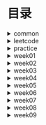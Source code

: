 # 目录 #

<details>
<summary>common</summary>

* [DoubleEndNode](./src/main/java/org/lql/common/DoubleEndNode.java)
* [ListNode](./src/main/java/org/lql/common/ListNode.java)

</details>


<details>
<summary>leetcode</summary>

* 【day001】[MergeOrderedArray-88. 合并两个有序数组](./src/main/java/org/lql/leetcode/MergeOrderedArray.java)
* 【day002】[ReverseList-206 反转链表](./src/main/java/org/lql/leetcode/ReverseList.java)
* 【day003】[HasCycle-141. 环形链表](./src/main/java/org/lql/leetcode/HasCycle.java)
* 【day004】[DetectCycle-142. 环形链表](./src/main/java/org/lql/leetcode/DetectCycle.java)
* 【day005】[Valid-20. 有效的括号](./src/main/java/org/lql/leetcode/Valid.java)
* 【day006】[ReverseGroup-25. K 个一组翻转链表](./src/main/java/org/lql/leetcode/ReverseGroup.java)
* 【day007】[MinStack-155. 最小栈](./src/main/java/org/lql/leetcode/MinStack.java)
* 【day008】[TwoSum-1. 两数之和](./src/main/java/org/lql/leetcode/TwoSum.java)
* 【day009】[GroupAnagrams-49. 字母异位词分组](./src/main/java/org/lql/leetcode/GroupAnagrams.java)
* 【day010】[LRUCache-146. LRU 缓存](./src/main/java/org/lql/leetcode/LRUCache.java)
* 【day011】[NumMatrix-304. 二维区域和检索 - 矩阵不可变](./src/main/java/org/lql/leetcode/NumMatrix.java)
* 【day012】[MaxSubArray-53. 最大子数组和](./src/main/java/org/lql/leetcode/MaxSubArray.java)
* 【day013】[ThreeSum-15. 三数之和](./src/main/java/org/lql/leetcode/ThreeSum.java)
* 【day014】[MaxArea-11. 盛最多水的容器](./src/main/java/org/lql/leetcode/MaxArea.java)
* 【day015】[Subsets-78. 子集](./src/main/java/org/lql/leetcode/Subsets.java)
* 【day016】[Combine-77. 组合](./src/main/java/org/lql/leetcode/Combine.java)
* 【day017】[IsValidBST-98. 验证二叉搜索树](./src/main/java/org/lql/leetcode/IsValidBST.java)
* 【day018】[MyPow-50. Pow(x, n)](./src/main/java/org/lql/leetcode/MyPow.java)
* 【day019】[GenerateParenthesis-22. 括号生成](./src/main/java/org/lql/leetcode/GenerateParenthesis.java)
* 【day020】[Codec-297. 二叉树的序列化与反序列化](./src/main/java/org/lql/leetcode/Codec.java)
* 【day021】[CanFinish-207. 课程表](./src/main/java/org/lql/leetcode/CanFinish.java)
* 【day022】[FindRedundantConnection-684. 冗余连接](./src/main/java/org/lql/leetcode/FindRedundantConnection.java)
* 【day023】[LetterCombinations-17. 电话号码的字母组合](./src/main/java/org/lql/leetcode/LetterCombinations.java)
* 【day024】[SolveNQueens-51. N 皇后](./src/main/java/org/lql/leetcode/SolveNQueens.java)
* 【day025】[NumIslands-200. 岛屿数量](./src/main/java/org/lql/leetcode/NumIslands.java)
* 【day026】[MinMutation-433. 最小基因变化](./src/main/java/org/lql/leetcode/MinMutation.java)
* 【day027】[DeleteNode-450. 删除二叉搜索树中的节点](./src/main/java/org/lql/leetcode/DeleteNode.java)
* 【day028】[MergeKLists-23. 合并K个升序链表](./src/main/java/org/lql/leetcode/MergeKLists.java)
* 【day029】[MaxSlidingWindow-239. 滑动窗口最大值](./src/main/java/org/lql/leetcode/MaxSlidingWindow.java)
* 【day030】[Search-704. 二分查找](./src/main/java/org/lql/leetcode/Search.java)
* 【day031】[SearchRange-34. 在排序数组中查找元素的第一个和最后一个位置](./src/main/java/org/lql/leetcode/SearchRange.java)
* 【day032】[MySqrt-69. Sqrt(x)](./src/main/java/org/lql/leetcode/MySqrt.java)
* 【day033】[FindPeakElement-162. 寻找峰值](./src/main/java/org/lql/leetcode/FindPeakElement.java)
* 【day034】[GuessNumber-374. 猜数字大小](./src/main/java/org/lql/leetcode/GuessNumber.java)
* 【day035】2.6[FindKthLargest-215. 数组中的第K个最大元素](./src/main/java/org/lql/leetcode/FindKthLargest.java)
* 【day036】2.7[Merge-56. 合并区间](./src/main/java/org/lql/leetcode/Merge.java)
* 【day037】2.8[ClimbStairs-70. 爬楼梯](./src/main/java/org/lql/leetcode/ClimbStairs.java)
* 【day038】2.9[CoinChange-322. 零钱兑换](./src/main/java/org/lql/leetcode/CoinChange.java)
* 【day039】2.10[MaxProfit-122. 买卖股票的最佳时机 II](./src/main/java/org/lql/leetcode/MaxProfit.java)
* 【day040】2.11[Jump-45. 跳跃游戏 II](./src/main/java/org/lql/leetcode/Jump.java)
* 【day041】2.12[CoinChange-322. 零钱兑换](./src/main/java/org/lql/leetcode/CoinChange.java)
* 【day042】2.13[MaxSubArray-53. 最大子数组和](./src/main/java/org/lql/leetcode/MaxSubArray.java)
* 【day043】2.14[LengthOfLIS-300. 最长递增子序列](./src/main/java/org/lql/leetcode/LengthOfLIS.java)
* 【day044】2.15[MaxProduct-152. 乘积最大子数组](./src/main/java/org/lql/leetcode/MaxProduct.java)
* 【day045】2.16[MaxProfit-121. 买卖股票的最佳时机](./src/main/java/org/lql/leetcode/MaxProfit1.java)
* 【day046】2.17[MaxProfit-122. 买卖股票的最佳时机 II](./src/main/java/org/lql/leetcode/MaxProfit.java)
* 【day047】2.18[Rob-198. 打家劫舍](./src/main/java/org/lql/leetcode/Rob.java)
* 【day048】2.19[MinDistance-72. 编辑距离](./src/main/java/org/lql/leetcode/MinDistance.java)
* 【day049】2.20[RobIII-337. 打家劫舍 III](./src/main/java/org/lql/leetcode/RobIII.java)
* 【day050】2.21[CoinChangeII-518. 零钱兑换 II](./src/main/java/org/lql/leetcode/CoinChangeII.java)
* 【day051】2.22[Trie-208. 实现 Trie (前缀树)](./src/main/java/org/lql/leetcode/Trie.java)
* 【day052】2.23[SuperMarket-超市](./src/main/java/org/lql/leetcode/SuperMarket.java)
* 【day052】2.23[Main-超市](./src/main/java/org/lql/leetcode/Main.java)
* 【day053】2.24[FindCircleNum-547. 省份数量](./src/main/java/org/lql/leetcode/FindCircleNum.java)
* 【day054】2.25[FindTheCity-1334. 阈值距离内邻居最少的城市](./src/main/java/org/lql/leetcode/FindTheCity.java)
* 【day055】2.26[Dijkstra-850. Dijkstra求最短路 II](./src/main/java/org/lql/leetcode/Dijkstra.java)
* 【day056】2.27[NeighborSearch-136. 邻值查找](./src/main/java/org/lql/leetcode/NeighborSearch.java)
* 【day057】2.28[MinCostConnectPoints-1584. 连接所有点的最小费用](./src/main/java/org/lql/leetcode/MinCostConnectPoints.java)
* 【day058】3.01[MyAtoi-8. 字符串转换整数 (atoi)](./src/main/java/org/lql/leetcode/MyAtoi.java)
* 【day059】3.02[StrStr-28. 实现 strStr()](./src/main/java/org/lql/leetcode/StrStr.java)
* 【day060】3.03[IsPalindrome-2125. 验证回文串](./src/main/java/org/lql/leetcode/IsPalindrome.java)

* [LeetCode](./src/main/java/org/lql/leetcode/LeetCode.md)

</details>

<details>
<summary>practice</summary>

* [==========week-001==========]
* [Calculate-224. 基本计算器](./src/main/java/org/lql/practice/week01/Calculate.java)【已完成】
* [DetectCycle-142. 环形链表 II ](./src/main/java/org/lql/practice/week01/DetectCycle.java)【已完成】
* [EvalRPN-150. 逆波兰表达式求值](./src/main/java/org/lql/practice/week01/EvalRPN.java)【已完成】
* [HasCycle-141. 环形链表](./src/main/java/org/lql/practice/week01/HasCycle.java)【已完成】
* [IsValid-20. 有效的括号](./src/main/java/org/lql/practice/week01/IsValid.java)【已完成】
* [LargestRectangleArea-84. 柱状图中最大的矩形](./src/main/java/org/lql/practice/week01/LargestRectangleArea.java)【已完成】
* [MaxSlidingWindow-239. 滑动窗口最大值](./src/main/java/org/lql/practice/week01/MaxSlidingWindow.java)【已完成】
* [Merge-88. 合并两个有序数组](./src/main/java/org/lql/practice/week01/Merge.java)【已完成】
* [MinStack-155. 最小栈](./src/main/java/org/lql/practice/week01/MinStack.java)【已完成】
* [MoveZeroes-283. 移动零](./src/main/java/org/lql/practice/week01/MoveZeroes.java)【已完成】
* [NeighborSearch-邻值查找](./src/main/java/org/lql/practice/week01/NeighborSearch.java)【已完成】
* [RemoveDuplicates-26. 删除有序数组中的重复项](./src/main/java/org/lql/practice/week01/RemoveDuplicates.java)【已完成】
* [ReverseKGroup-25. K 个一组翻转链表](./src/main/java/org/lql/practice/week01/ReverseKGroup.java)【已完成】
* [ReverseList-206. 反转链表](./src/main/java/org/lql/practice/week01/ReverseList.java)【已完成】
* [Trap-42. 接雨水](./src/main/java/org/lql/practice/week01/Trap.java)【已完成】


* [==========week-002==========]
  
* [CorpFlightBookings-1109. 航班预订统计](./src/main/java/org/lql/practice/week02/CorpFlightBookings.java)【已完成】
* [FindSubstring-30. 串联所有单词的子串](./src/main/java/org/lql/practice/week02/FindSubstring.java)【已完成】
* [GroupAnagrams-49. 字母异位词分组](./src/main/java/org/lql/practice/week02/GroupAnagrams.java)【已完成】
* [LRUCache-146. LRU 缓存](./src/main/java/org/lql/practice/week02/LRUCache.java)【已完成】
* [MaxArea-11. 盛最多水的容器](./src/main/java/org/lql/practice/week02/MaxArea.java)【已完成】
* [MaxSubArray-53. 最大子数组和](./src/main/java/org/lql/practice/week02/MaxSubArray.java)【已完成】
* [NumberOfSubarrays-1248. 统计「优美子数组」](./src/main/java/org/lql/practice/week02/NumberOfSubarrays.java)【已完成】
* [NumMatrix-304. 二维区域和检索 - 矩阵不可变](./src/main/java/org/lql/practice/week02/NumMatrix.java)【已完成】
* [RobotSim-874. 模拟行走机器人](./src/main/java/org/lql/practice/week02/RobotSim.java)【已完成】
* [ThreeSum-15. 三数之和](./src/main/java/org/lql/practice/week02/ThreeSum.java)【已完成】
* [TwoSum-167. 两数之和 II - 输入有序数组](./src/main/java/org/lql/practice/week02/TwoSum.java)【已完成】


* [==========week-003==========]

* [BuildTree-105. 从前序与中序遍历序列构造二叉树](./src/main/java/org/lql/practice/week03/BuildTree.java)【待完成】
* [CanFinish-207. 课程表](./src/main/java/org/lql/practice/week03/CanFinish.java)【待完成】
* [Codec-297. 二叉树的序列化与反序列化](./src/main/java/org/lql/practice/week03/Codec.java)【待完成】
* [Combine-77. 组合](./src/main/java/org/lql/practice/week03/Combine.java)【待完成】
* [FindRedundantConnection-684. 冗余连接](./src/main/java/org/lql/practice/week03/FindRedundantConnection.java)【待完成】
* [GenerateParenthesis-22. 括号生成](./src/main/java/org/lql/practice/week03/GenerateParenthesis.java)【待完成】
* [InorderTraversal-94. 二叉树的中序遍历](./src/main/java/org/lql/practice/week03/InorderTraversal.java)【待完成】
* [InvertTree-226. 翻转二叉树](./src/main/java/org/lql/practice/week03/InvertTree.java)【待完成】
* [IsValidBST-98. 验证二叉搜索树](./src/main/java/org/lql/practice/week03/IsValidBST.java)【待完成】
* [LevelOrder-429. N 叉树的层序遍历](./src/main/java/org/lql/practice/week03/LevelOrder.java)【待完成】
* [LowestCommonAncestor-236. 二叉树的最近公共祖先](./src/main/java/org/lql/practice/week03/LowestCommonAncestor.java)【待完成】
* [MaxDepth-104. 二叉树的最大深度](./src/main/java/org/lql/practice/week03/MaxDepth.java)【待完成】
* [MinDepth-111. 二叉树的最小深度](./src/main/java/org/lql/practice/week03/MinDepth.java)【待完成】
* [MyPow-50. Pow(x, n)](./src/main/java/org/lql/practice/week03/MyPow.java)【待完成】
* [Permute-46. 全排列](./src/main/java/org/lql/practice/week03/Permute.java)【待完成】
* [Preorder-589. N 叉树的前序遍历](./src/main/java/org/lql/practice/week03/Preorder.java)【待完成】
* [Subsets-78. 子集](./src/main/java/org/lql/practice/week03/Subsets.java)【待完成】


* [==========week-004==========]

* [DeleteNode-450. 删除二叉搜索树中的节点](./src/main/java/org/lql/practice/week04/DeleteNode.java)【待完成】
* [InorderSuccessor-面试题 04.06. 后继者](./src/main/java/org/lql/practice/week04/InorderSuccessor.java)【待完成】
* [InsertIntoBST-701. 二叉搜索树中的插入操作](./src/main/java/org/lql/practice/week04/InsertIntoBST.java)【待完成】
* [LetterCombinations-17. 电话号码的字母组合](./src/main/java/org/lql/practice/week04/LetterCombinations.java)【待完成】
* [LongestIncreasingPath-329. 矩阵中的最长递增路径](./src/main/java/org/lql/practice/week04/LongestIncreasingPath.java)【待完成】
* [MaxSlidingWindow-239. 滑动窗口最大值](./src/main/java/org/lql/practice/week04/MaxSlidingWindow.java)【待完成】
* [MergeKLists-23. 合并K个升序链表](./src/main/java/org/lql/practice/week04/MergeKLists.java)【待完成】
* [MinMutation-433. 最小基因变化](./src/main/java/org/lql/practice/week04/MinMutation.java)【待完成】
* [NumIslands-200. 岛屿数量](./src/main/java/org/lql/practice/week04/NumIslands.java)【待完成】
* [SolveNQueens-51. N 皇后](./src/main/java/org/lql/practice/week04/SolveNQueens.java)【待完成】


* [==========week-005==========]

* [FindKthLargest-215. 数组中的第K个最大元素](./src/main/java/org/lql/practice/week05/FindKthLargest.java)【待完成】
* [FindMin-153. 寻找旋转排序数组中的最小值](./src/main/java/org/lql/practice/week05/FindMin.java)【待完成】
* [FindPeakElement-162. 寻找峰值](./src/main/java/org/lql/practice/week05/FindPeakElement.java)【待完成】
* [GuessNumber-374. 猜数字大小](./src/main/java/org/lql/practice/week05/GuessNumber.java)【待完成】
* [Merge-56. 合并区间](./src/main/java/org/lql/practice/week05/Merge.java)【待完成】
* [MinDays-1482. 制作 m 束花所需的最少天数](./src/main/java/org/lql/practice/week05/MinDays.java)【待完成】
* [MySqrt-69. x 的平方根](./src/main/java/org/lql/practice/week05/MySqrt.java)【待完成】
* [RelativeSortArray-1122. 数组的相对排序](./src/main/java/org/lql/practice/week05/RelativeSortArray.java)【待完成】
* [ReversePairs-493. 翻转对](./src/main/java/org/lql/practice/week05/ReversePairs.java)【待完成】
* [Search-704. 二分查找](./src/main/java/org/lql/practice/week05/Search.java)【待完成】
* [SearchRange-34. 在排序数组中查找元素的第一个和最后一个位置](./src/main/java/org/lql/practice/week05/SearchRange.java)【待完成】
* [SortArray-912. 排序数组](./src/main/java/org/lql/practice/week05/SortArray.java)【待完成】
* [SplitArray-410. 分割数组的最大值](./src/main/java/org/lql/practice/week05/SplitArray.java)【待完成】
* [WarehouseLocation-货仓选址](./src/main/java/org/lql/practice/week05/WarehouseLocation.java)【待完成】


* [==========week-006==========]

* [CoinChange-322. 零钱兑换](./src/main/java/org/lql/practice/week06/CoinChange.java)【待完成】
* [FindContentChildren-455. 分发饼干](./src/main/java/org/lql/practice/week06/FindContentChildren.java)【已完成】
* [Jump-45. 跳跃游戏 II](./src/main/java/org/lql/practice/week06/Jump.java)【已完成】
* [LemonadeChange-860. 柠檬水找零](./src/main/java/org/lql/practice/week06/LemonadeChange.java)【已完成】
* [LengthOfLIS-300. 最长递增子序列](./src/main/java/org/lql/practice/week06/LengthOfLIS.java)【待完成】
* [LongestCommonSubsequence-1143. 最长公共子序列](./src/main/java/org/lql/practice/week06/LongestCommonSubsequence.java)【待完成】
* [MaxProduct-152. 乘积最大子数组](./src/main/java/org/lql/practice/week06/MaxProduct.java)【待完成】
* [MaxProfit-122. 买卖股票的最佳时机 II](./src/main/java/org/lql/practice/week06/MaxProfit.java)【已完成】
* [MaxSubArray-53. 最大子数组和](./src/main/java/org/lql/practice/week06/MaxSubArray.java)【待完成】
* [MinimumEffort-1665. 完成所有任务的最少初始能量](./src/main/java/org/lql/practice/week06/MinimumEffort.java)【待完成】
* [UniquePathsWithObstacles-63. 不同路径 II](./src/main/java/org/lql/practice/week06/UniquePathsWithObstacles.java)【待完成】


* [==========week-007==========]

* [CanPartition-416. 分割等和子集](./src/main/java/org/lql/practice/week07/CanPartition.java)【待完成】
* [CoinChangeII-518. 零钱兑换 II](./src/main/java/org/lql/practice/week07/CoinChangeII.java)【待完成】
* [FindMaxValueOfEquation-1499. 满足不等式的最大值](./src/main/java/org/lql/practice/week07/FindMaxValueOfEquation.java)【待完成】
* [MaxCoins-312. 戳气球](./src/main/java/org/lql/practice/week07/MaxCoins.java)【待完成】
* [MaxProfitI-121. 买卖股票的最佳时机](./src/main/java/org/lql/practice/week07/MaxProfitI.java)【待完成】
* [MaxProfitII-122. 买卖股票的最佳时机 II](./src/main/java/org/lql/practice/week07/MaxProfitII.java)【待完成】
* [MaxProfitIII-123. 买卖股票的最佳时机 III](./src/main/java/org/lql/practice/week07/MaxProfitIII.java)【待完成】
* [MaxProfitIV-188. 买卖股票的最佳时机 IV](./src/main/java/org/lql/practice/week07/MaxProfitIV.java)【待完成】
* [MaxProfitV-714. 买卖股票的最佳时机含手续费](./src/main/java/org/lql/practice/week07/MaxProfitV.java)【待完成】
* [MaxProfitVI-09. 最佳买卖股票时机含冷冻期](./src/main/java/org/lql/practice/week07/MaxProfitVI.java)【待完成】
* [MaxSubarraySumCircular-918. 环形子数组的最大和 ](./src/main/java/org/lql/practice/week07/MaxSubarraySumCircular.java)【待完成】
* [MergeStones-1000. 合并石头的最低成本](./src/main/java/org/lql/practice/week07/MergeStones.java)【待完成】
* [MinDistance-72. 编辑距离 ](./src/main/java/org/lql/practice/week07/MinDistance.java)【待完成】
* [RobI-198. 打家劫舍](./src/main/java/org/lql/practice/week07/RobI.java)【待完成】
* [RobII-213. 打家劫舍 II](./src/main/java/org/lql/practice/week07/RobII.java)【待完成】
* [RobIII-337. 打家劫舍 III](./src/main/java/org/lql/practice/week07/RobIII.java)【待完成】


* [==========week-008==========]

* [Dijkstra-850. Dijkstra求最短路 II](./src/main/java/org/lql/practice/week08/Dijkstra.java)【待完成】
* [FindCircleNum-547. 省份数量](./src/main/java/org/lql/practice/week08/FindCircleNum.java)【待完成】
* [FindTheCity-FindTheCity](./src/main/java/org/lql/practice/week08/FindTheCity.java)【待完成】
* [FindWords-212. 单词搜索 II](./src/main/java/org/lql/practice/week08/FindWords.java)【待完成】
* [MinCostConnectPoints-1584. 连接所有点的最小费用](./src/main/java/org/lql/practice/week08/MinCostConnectPoints.java)【待完成】
* [NetworkDelayTime-743. 网络延迟时间](./src/main/java/org/lql/practice/week08/NetworkDelayTime.java)【待完成】
* [Solve-130. 被围绕的区域](./src/main/java/org/lql/practice/week08/Solve.java)【待完成】
* [SuperMarket-145. 超市](./src/main/java/org/lql/practice/week08/SuperMarket.java)【待完成】
* [Trie-208. 实现 Trie (前缀树)](./src/main/java/org/lql/practice/week08/Trie.java)【待完成】


* [==========week-009==========]

* [EightDigitI-45. 八数码](./src/main/java/org/lql/practice/week09/EightDigitI.java)【待完成】
* [EightDigitII-179. 八数码](./src/main/java/org/lql/practice/week09/EightDigitII.java)【待完成】
* [GenerateParenthesis-22. 括号生成](./src/main/java/org/lql/practice/week09/GenerateParenthesis.java)【待完成】
* [IsMatch-10. 正则表达式匹配](./src/main/java/org/lql/practice/week09/IsMatch.java)【待完成】
* [IsPalindrome-125. 验证回文串](./src/main/java/org/lql/practice/week09/IsPalindrome.java)【待完成】
* [IsValidSudoku-36. 有效的数独](./src/main/java/org/lql/practice/week09/IsValidSudoku.java)【待完成】
* [LadderLength-127. 单词接龙](./src/main/java/org/lql/practice/week09/LadderLength.java)【待完成】
* [LongestPalindrome-5. 最长回文子串](./src/main/java/org/lql/practice/week09/LongestPalindrome.java)【待完成】
* [MyAtoi-8. 字符串转换整数 (atoi)](./src/main/java/org/lql/practice/week09/MyAtoi.java)【待完成】
* [NumDistinct-115. 不同的子序列](./src/main/java/org/lql/practice/week09/NumDistinct.java)【待完成】
* [RepeatedStringMatch-686. 重复叠加字符串匹配](./src/main/java/org/lql/practice/week09/RepeatedStringMatch.java)【待完成】
* [SlidingPuzzle-73. 滑动谜题](./src/main/java/org/lql/practice/week09/SlidingPuzzle.java)【待完成】
* [SolveNQueens-51. N 皇后](./src/main/java/org/lql/practice/week09/SolveNQueens.java)【待完成】
* [SolveSudoku-37. 解数独](./src/main/java/org/lql/practice/week09/SolveSudoku.java)【待完成】
* [StrStr-28. 实现 strStr()](./src/main/java/org/lql/practice/week09/StrStr.java)【待完成】
* [ValidPalindrome-680. 验证回文字符串 Ⅱ](./src/main/java/org/lql/practice/week09/ValidPalindrome.java)【待完成】


* [==========week-010==========]

</details>
<details>
<summary>week01</summary>

* [MaximalRectangle-85. 最大矩形](./src/main/java/org/lql/week01/MaximalRectangle.java)【已完成】
* [MergeOrderedList-21 合并两个有序链表](./src/main/java/org/lql/week01/MergeOrderedList.java)【已完成】
* [MyCircularDeque-641. 设计循环双端队列](./src/main/java/org/lql/week01/MyCircularDeque.java)【已完成】
* [PlusOne-1. 加一](./src/main/java/org/lql/week01/PlusOne.java)【已完成】

</details>
<details>
<summary>week02</summary>

* [FindShortestSubArray-697. 数组的度](./src/main/java/org/lql/week02/FindShortestSubArray.java)【已完成】
* [NumSubmatrixSumTarget-1074. 元素和为目标值的子矩阵数量](./src/main/java/org/lql/week02/NumSubmatrixSumTarget.java)【已完成】
* [SubarraySum-560. 和为 K 的子数组](./src/main/java/org/lql/week02/SubarraySum.java)【已完成】
* [SubdomainVisits-811. 子域名访问计数](./src/main/java/org/lql/week02/SubdomainVisits.java)【已完成】

</details>
<details>
<summary>week03</summary>

* [BuildTree-106. 从中序与后序遍历序列构造二叉树](./src/main/java/org/lql/week03/BuildTree.java)【已完成】
* [FindOrder-210. 课程表 II](./src/main/java/org/lql/week03/FindOrder.java)【未完成】
* [FindRedundantDirectedConnection-685. 冗余连接 II](./src/main/java/org/lql/week03/FindRedundantDirectedConnection.java)【未完成】
* [MergeKLists-23. 合并K个升序链表](./src/main/java/org/lql/week03/MergeKLists.java)【已完成】
* [PermuteUnique-47. 全排列 II](./src/main/java/org/lql/week03/PermuteUnique.java)【未完成】

</details>
<details>
<summary>week04</summary>

* [ConvertBST-538. 把二叉搜索树转换为累加树](./src/main/java/org/lql/week04/ConvertBST.java)【已完成】
* [Solve-130. 被围绕的区域](./src/main/java/org/lql/week04/Solve.java)【已完成】
* [Twitter-355. 设计推特](./src/main/java/org/lql/week04/Twitter.java)【未完成】

</details>
<details>
<summary>week05</summary>

* [CountRangeSum-327. 区间和的个数](./src/main/java/org/lql/week05/CountRangeSum.java)【未完成】
* [FindMin-154. 寻找旋转排序数组中的最小值 II](./src/main/java/org/lql/week05/FindMin.java)【已完成】
* [MinEatingSpeed-875. 爱吃香蕉的珂珂](./src/main/java/org/lql/week05/MinEatingSpeed.java)【已完成】
* [ShipWithinDays-1011. 在 D 天内送达包裹的能力](./src/main/java/org/lql/week05/ShipWithinDays.java)【已完成】
* [TopVotedCandidate-911. 在线选举](./src/main/java/org/lql/week05/TopVotedCandidate.java)【未完成】

</details>
<details>
<summary>week06</summary>

* [ClimbStairs-70. 爬楼梯](./src/main/java/org/lql/week06/ClimbStairs.java)【已完成】
* [FindNumberOfLIS-673. 最长递增子序列的个数](./src/main/java/org/lql/week06/FindNumberOfLIS.java)【已完成】
* [MinimumTotal-120. 三角形最小路径和](./src/main/java/org/lql/week06/MinimumTotal.java)【已完成】

</details>

<details>
<summary>week07</summary>

* [CanJump-55. 跳跃游戏](./src/main/java/org/lql/week07/CanJump.java)【已完成】
* [Jump-45. 跳跃游戏 II](./src/main/java/org/lql/week07/Jump.java)【已完成】
* [LongestPalindromeSubseq-516. 最长回文子序列](./src/main/java/org/lql/week07/LongestPalindromeSubseq.java)【已完成】
* [MaxPathSum-124. 二叉树中的最大路径和](./src/main/java/org/lql/week07/MaxPathSum.java)【待完成】
* [NumSquares-279. 完全平方数](./src/main/java/org/lql/week07/NumSquares.java)【已完成】

</details>

<details>
<summary>week08</summary>

* [FindRedundantConnection-684. 冗余连接](./src/main/java/org/lql/week08/FindRedundantConnection.java)【已完成】
* [NumIslands-200. 岛屿数量](./src/main/java/org/lql/week08/NumIslands.java)【待完成】

</details>

<details>
<summary>week09</summary>

* [FindAnagrams-438. 找到字符串中所有字母异位词](./src/main/java/org/lql/week09/FindAnagrams.java)【待完成】
* [FirstUniqChar-387. 字符串中的第一个唯一字符](./src/main/java/org/lql/week09/FirstUniqChar.java)【待完成】
* [GroupAnagrams-49. 字母异位词分组](./src/main/java/org/lql/week09/GroupAnagrams.java)【待完成】
* [IsAnagram-242. 有效的字母异位词](./src/main/java/org/lql/week09/IsAnagram.java)【待完成】
* [IsIsomorphic-205. 同构字符串](./src/main/java/org/lql/week09/IsIsomorphic.java)【待完成】
* [IsMatch-44. 通配符匹配](./src/main/java/org/lql/week09/IsMatch.java)【待完成】
* [LengthOfLastWord-58. 最后一个单词的长度](./src/main/java/org/lql/week09/LengthOfLastWord.java)【待完成】
* [LongestCommonPrefix-14. 最长公共前缀](./src/main/java/org/lql/week09/LongestCommonPrefix.java)【待完成】
* [NumJewelsInStones-771. 宝石与石头](./src/main/java/org/lql/week09/NumJewelsInStones.java)【待完成】
* [ReverseOnlyLetters-917. 仅仅反转字母](./src/main/java/org/lql/week09/ReverseOnlyLetters.java)【待完成】
* [ReverseString-344. 反转字符串](./src/main/java/org/lql/week09/ReverseString.java)【待完成】
* [ReverseWords-151. 翻转字符串里的单词](./src/main/java/org/lql/week09/ReverseWords.java)【待完成】
* [ShortestPathBinaryMatrix-1091. 二进制矩阵中的最短路径](./src/main/java/org/lql/week09/ShortestPathBinaryMatrix.java)【待完成】
* [ToLowerCase-709. 转换成小写字母](./src/main/java/org/lql/week09/ToLowerCase.java)【待完成】

</details>